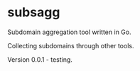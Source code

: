 # subsagg
Subdomain aggregation tool written in Go.

Collecting subdomains through other tools.

Version 0.0.1 - testing.
